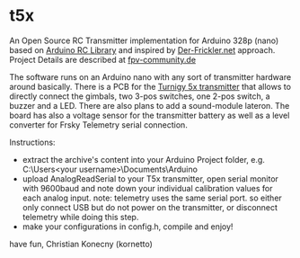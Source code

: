 t5x
===

An Open Source RC Transmitter implementation for Arduino 328p (nano) based on [Arduino RC Library](http://sourceforge.net/projects/arduinorclib/) and inspired by [Der-Frickler.net](http://der-frickler.net/technik/9xown#simu_tx) approach.
Project Details are described at [fpv-community.de](http://fpv-community.de/showthread.php?41460-Turnigy-5x-Arduino-RcLib-Hacking-Mainboard)

The software runs on an Arduino nano with any sort of transmitter hardware around basically.
There is a PCB for the [Turnigy 5x transmitter](https://www.hobbyking.com/hobbyking/store/__43854__Turnigy_5X_5Ch_Mini_Transmitter_and_Receiver_Mode_2_.html) that allows to directly connect the gimbals, two 3-pos switches, one 2-pos switch, a buzzer and a LED. There are also plans to add a sound-module lateron.
The board has also a voltage sensor for the transmitter battery as well as a level converter for Frsky Telemetry serial connection.


Instructions: 
- extract the archive's content into your Arduino Project folder, e.g. C:\Users\<your username>\Documents\Arduino 
- upload AnalogReadSerial to your T5x transmitter, open serial monitor with 9600baud and note down your individual calibration values for each analog input.
  note: telemetry uses the same serial port. so either only connect USB but do not power on the transmitter, or disconnect telemetry while doing this step.
- make your configurations in config.h, compile and enjoy!

have fun,
Christian Konecny (kornetto)


